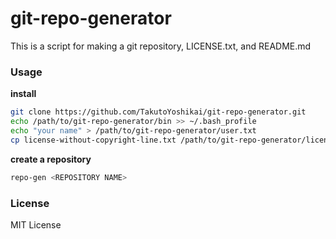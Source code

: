 # git-repo-generator
This is a script for making a git repository, LICENSE.txt, and README.md

### Usage
**install**
```bash
git clone https://github.com/TakutoYoshikai/git-repo-generator.git
echo /path/to/git-repo-generator/bin >> ~/.bash_profile
echo "your name" > /path/to/git-repo-generator/user.txt
cp license-without-copyright-line.txt /path/to/git-repo-generator/license-template.txt
```

**create a repository**
```bash
repo-gen <REPOSITORY NAME>
```

### License
MIT License
